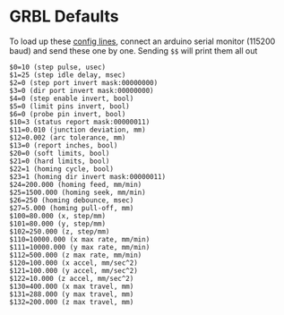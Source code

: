 # GRBL Defaults
To load up these [config lines](https://github.com/gnea/grbl/blob/master/doc/markdown/settings.md), connect an arduino serial monitor (115200 baud) and send these one by one. Sending `$$` will print them all out

```
$0=10 (step pulse, usec)
$1=25 (step idle delay, msec)
$2=0 (step port invert mask:00000000)
$3=0 (dir port invert mask:00000000)
$4=0 (step enable invert, bool)
$5=0 (limit pins invert, bool)
$6=0 (probe pin invert, bool)
$10=3 (status report mask:00000011)
$11=0.010 (junction deviation, mm)
$12=0.002 (arc tolerance, mm)
$13=0 (report inches, bool)
$20=0 (soft limits, bool)
$21=0 (hard limits, bool)
$22=1 (homing cycle, bool)
$23=1 (homing dir invert mask:00000011)
$24=200.000 (homing feed, mm/min)
$25=1500.000 (homing seek, mm/min)
$26=250 (homing debounce, msec)
$27=5.000 (homing pull-off, mm)
$100=80.000 (x, step/mm)
$101=80.000 (y, step/mm)
$102=250.000 (z, step/mm)
$110=10000.000 (x max rate, mm/min)
$111=10000.000 (y max rate, mm/min)
$112=500.000 (z max rate, mm/min)
$120=100.000 (x accel, mm/sec^2)
$121=100.000 (y accel, mm/sec^2)
$122=10.000 (z accel, mm/sec^2)
$130=400.000 (x max travel, mm)
$131=288.000 (y max travel, mm)
$132=200.000 (z max travel, mm)

```